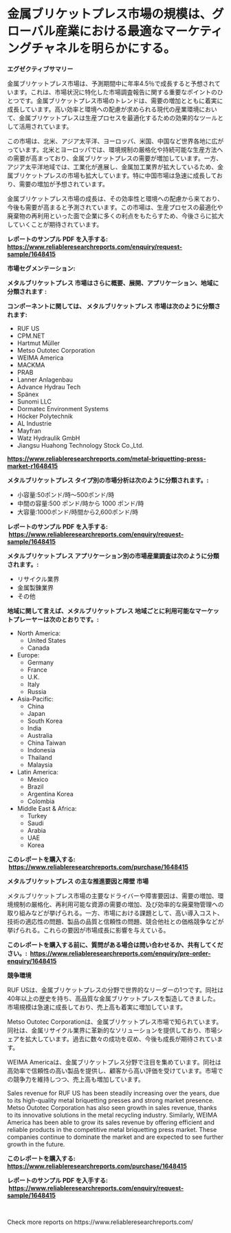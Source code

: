 <p><h1>金属ブリケットプレス市場の規模は、グローバル産業における最適なマーケティングチャネルを明らかにする。</h1></p><p><strong>エグゼクティブサマリー</strong></p>
<p><p>金属ブリケットプレス市場は、予測期間中に年率4.5％で成長すると予想されています。これは、市場状況に特化した市場調査報告に関する重要なポイントのひとつです。金属ブリケットプレス市場のトレンドは、需要の増加とともに着実に成長しています。高い効率と環境への配慮が求められる現代の産業環境において、金属ブリケットプレスは生産プロセスを最適化するための効果的なツールとして活用されています。</p><p>この市場は、北米、アジア太平洋、ヨーロッパ、米国、中国など世界各地に広がっています。北米とヨーロッパでは、環境規制の厳格化や持続可能な生産方法への需要が高まっており、金属ブリケットプレスの需要が増加しています。一方、アジア太平洋地域では、工業化が進展し、金属加工業界が拡大しているため、金属ブリケットプレスの市場も拡大しています。特に中国市場は急速に成長しており、需要の増加が予想されています。</p><p>金属ブリケットプレス市場の成長は、その効率性と環境への配慮から来ており、今後も需要が高まると予測されています。この市場は、生産プロセスの最適化や廃棄物の再利用といった面で企業に多くの利点をもたらすため、今後さらに拡大していくことが期待されています。</p></p>
<p><strong>レポートのサンプル PDF を入手する: <a href="https://www.reliableresearchreports.com/enquiry/request-sample/1648415">https://www.reliableresearchreports.com/enquiry/request-sample/1648415</a></strong></p>
<p><strong>市場セグメンテーション:</strong></p>
<p><strong> メタルブリケットプレス 市場はさらに概要、展開、アプリケーション、地域に分類されます :</strong></p>
<p><strong>コンポーネントに関しては、 メタルブリケットプレス 市場は次のように分類されます: &nbsp;</strong></p>
<p><ul><li>RUF US</li><li>CPM.NET</li><li>Hartmut Müller</li><li>Metso Outotec Corporation</li><li>WEIMA America</li><li>MACKMA</li><li>PRAB</li><li>Lanner Anlagenbau</li><li>Advance Hydrau Tech</li><li>Spänex</li><li>Sunomi LLC</li><li>Dormatec Environment Systems</li><li>Höcker Polytechnik</li><li>AL Industrie</li><li>Mayfran</li><li>Watz Hydraulik GmbH</li><li>Jiangsu Huahong Technology Stock Co.,Ltd.</li></ul></p>
<p><strong><a href="https://www.reliableresearchreports.com/metal-briquetting-press-market-r1648415">https://www.reliableresearchreports.com/metal-briquetting-press-market-r1648415</a></strong></p>
<p><strong> メタルブリケットプレス タイプ別の市場分析は次のように分類されます。:</strong></p>
<p><ul><li>小容量:50ポンド/時～500ポンド/時</li><li>中間の容量:500 ポンド/時から 1000 ポンド/時</li><li>大容量:1000ポンド/時間から2,600ポンド/時</li></ul></p>
<p><strong>レポートのサンプル PDF を入手する: &nbsp;<a href="https://www.reliableresearchreports.com/enquiry/request-sample/1648415">https://www.reliableresearchreports.com/enquiry/request-sample/1648415</a></strong></p>
<p><strong> メタルブリケットプレス アプリケーション別の市場産業調査は次のように分類されます。:</strong></p>
<p><ul><li>リサイクル業界</li><li>金属製錬業界</li><li>その他</li></ul></p>
<p><strong>地域に関して言えば、メタルブリケットプレス 地域ごとに利用可能なマーケットプレーヤーは次のとおりです。:</strong></p>
<p><ul>
    <li>
        North America:
        <ul>
            <li>United States</li>
            <li>Canada</li>
        </ul>
    </li>
    <li>
        Europe:
        <ul>
            <li>Germany</li>
            <li>France</li>
            <li>U.K.</li>
            <li>Italy</li>
            <li>Russia</li>
        </ul>
    </li>
    <li>
        Asia-Pacific:
        <ul>
            <li>China</li>
            <li>Japan</li>
            <li>South Korea</li>
            <li>India</li>
            <li>Australia</li>
            <li>China Taiwan</li>
            <li>Indonesia</li>
            <li>Thailand</li>
            <li>Malaysia</li>
        </ul>
    </li>
    <li>
        Latin America:
        <ul>
            <li>Mexico</li>
            <li>Brazil</li>
            <li>Argentina Korea</li>
            <li>Colombia</li>
        </ul>
    </li>
    <li>
        Middle East & Africa:
        <ul>
            <li>Turkey</li>
            <li>Saudi</li>
            <li>Arabia</li>
            <li>UAE</li>
            <li>Korea</li>
        </ul>
    </li>
    </ul></p>
<p><strong>このレポートを購入する: &nbsp;<a href="https://www.reliableresearchreports.com/purchase/1648415">https://www.reliableresearchreports.com/purchase/1648415</a></strong></p>
<p><strong>メタルブリケットプレス の主な推進要因と障壁 市場</strong></p>
<p><p>メタルブリケットプレス市場の主要なドライバーや障害要因は、需要の増加、環境規制の厳格化、再利用可能な資源の需要の増加、及び効率的な廃棄物管理への取り組みなどが挙げられる。一方、市場における課題として、高い導入コスト、技術の適応性の問題、製品の品質と信頼性の問題、競合他社との価格競争などが挙げられる。これらの要因が市場成長に影響を与えている。</p></p>
<p><strong>このレポートを購入する前に、質問がある場合は問い合わせるか、共有してください。:&nbsp; <a href="https://www.reliableresearchreports.com/enquiry/pre-order-enquiry/1648415">https://www.reliableresearchreports.com/enquiry/pre-order-enquiry/1648415</a></strong></p>
<p><strong>競争環境</strong></p>
<p><p>RUF USは、金属ブリケットプレスの分野で世界的なリーダーの1つです。同社は40年以上の歴史を持ち、高品質な金属ブリケットプレスを製造してきました。市場規模は急速に成長しており、売上高も着実に増加しています。</p><p>Metso Outotec Corporationは、金属ブリケットプレス市場で知られています。同社は、金属リサイクル業界に革新的なソリューションを提供しており、市場シェアを拡大しています。過去に数々の成功を収め、今後も成長が期待されています。</p><p>WEIMA Americaは、金属ブリケットプレス分野で注目を集めています。同社は高効率で信頼性の高い製品を提供し、顧客から高い評価を受けています。市場での競争力を維持しつつ、売上高も増加しています。</p><p>Sales revenue for RUF US has been steadily increasing over the years, due to its high-quality metal briquetting presses and strong market presence. Metso Outotec Corporation has also seen growth in sales revenue, thanks to its innovative solutions in the metal recycling industry. Similarly, WEIMA America has been able to grow its sales revenue by offering efficient and reliable products in the competitive metal briquetting press market. These companies continue to dominate the market and are expected to see further growth in the future.</p></p>
<p><strong>このレポートを購入する: &nbsp; <a href="https://www.reliableresearchreports.com/purchase/1648415">https://www.reliableresearchreports.com/purchase/1648415</a></strong></p>
<p><strong>レポートのサンプル PDF を入手する: &nbsp;<a href="https://www.reliableresearchreports.com/enquiry/request-sample/1648415">https://www.reliableresearchreports.com/enquiry/request-sample/1648415</a></strong><strong></strong></p>
<p>&nbsp;</p>
<p>Check more reports on https://www.reliableresearchreports.com/</p>